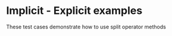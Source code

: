 Implicit - Explicit examples
============================

These test cases demonstrate how to use split operator
methods

